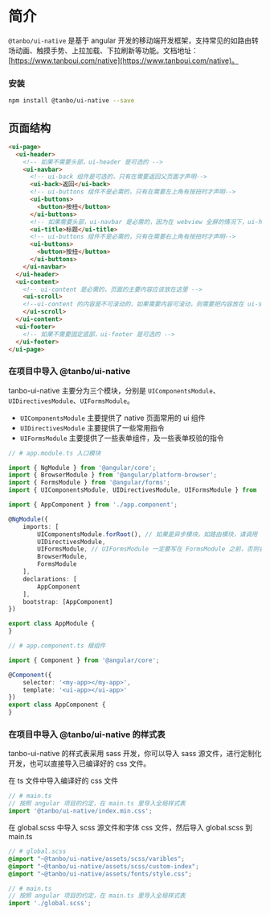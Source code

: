# 简介

`@tanbo/ui-native` 是基于 angular 开发的移动端开发框架，支持常见的如路由转场动画、触摸手势、上拉加载、下拉刷新等功能。文档地址：[https://www.tanboui.com/native](https://www.tanboui.com/native)。

### 安装

```bash
npm install @tanbo/ui-native --save
```

## 页面结构

```html
<ui-page>
  <ui-header>
    <!-- 如果不需要头部，ui-header 是可选的 -->
    <ui-navbar>
      <!-- ui-back 组件是可选的，只有在需要返回父页面才声明-->
      <ui-back>返回</ui-back>
      <!-- ui-buttons 组件不是必需的，只有在需要左上角有按扭时才声明-->
      <ui-buttons>
        <button>按扭</button>
      </ui-buttons>
      <!-- 如果需要头部，ui-navbar 是必需的，因为在 webview 全屏的情况下，ui-header 会有 20px 的 padding-top，用来显示手机的状态栏。如果你需要设置整个头部的背景颜色，则应该设置 ui-header 的背景，而不是 ui-navbar -->
      <ui-title>标题</ui-title>
      <!-- ui-buttons 组件不是必需的，只有在需要右上角有按扭时才声明-->
      <ui-buttons>
        <button>按扭</button>
      </ui-buttons>
    </ui-navbar>
  </ui-header>
  <ui-content>
    <!-- ui-content 是必需的，页面的主要内容应该放在这里 -->
    <ui-scroll>
    <!--ui-content 的内容是不可滚动的，如果需要内容可滚动，则需要把内容放在 ui-scroll 内。-->
    </ui-scroll>
  </ui-content>
  <ui-footer>
    <!-- 如果不需要固定底部，ui-footer 是可选的 -->
  </ui-footer>
</ui-page>
```


### 在项目中导入 @tanbo/ui-native

tanbo-ui-native 主要分为三个模块，分别是 `UIComponentsModule`、`UIDirectivesModule`、`UIFormsModule`。
+ `UIComponentsModule` 主要提供了 native 页面常用的 ui 组件
+ `UIDirectivesModule` 主要提供了一些常用指令
+ `UIFormsModule` 主要提供了一些表单组件，及一些表单校验的指令

```typescript
// # app.module.ts 入口模块

import { NgModule } from '@angular/core';
import { BrowserModule } from '@angular/platform-browser';
import { FormsModule } from '@angular/forms';
import { UIComponentsModule, UIDirectivesModule, UIFormsModule } from '@tanbo/ui-native';

import { AppComponent } from './app.component';

@NgModule({
    imports: [
        UIComponentsModule.forRoot(), // 如果是异步模块，如路由模块，请调用 `forChild()` 方法
        UIDirectivesModule,
        UIFormsModule, // UIFormsModule 一定要写在 FormsModule 之前，否则会导致部分校验指令不能正常工作
        BrowserModule,
        FormsModule
    ],
    declarations: [
        AppComponent
    ],
    bootstrap: [AppComponent]
})

export class AppModule {
}
```

```typescript
// # app.component.ts 根组件

import { Component } from '@angular/core';

@Component({
    selector: '<my-app></my-app>',
    template: '<ui-app></ui-app>'
})
export class AppComponent {
}
```


### 在项目中导入 @tanbo/ui-native 的样式表

tanbo-ui-native 的样式表采用 sass 开发，你可以导入 sass 源文件，进行定制化开发，也可以直接导入已编译好的 css 文件。

在 ts 文件中导入编译好的 css 文件
```typescript
// # main.ts
// 按照 angular 项目的约定，在 main.ts 里导入全局样式表
import '@tanbo/ui-native/index.min.css';
```

在 global.scss 中导入 scss 源文件和字体 css 文件，然后导入 global.scss 到 main.ts
```scss
// # global.scss
@import "~@tanbo/ui-native/assets/scss/varibles";
@import "~@tanbo/ui-native/assets/scss/custom-index";
@import "~@tanbo/ui-native/assets/fonts/style.css";
```
```typescript
// # main.ts
// 按照 angular 项目的约定，在 main.ts 里导入全局样式表
import './global.scss';
```

